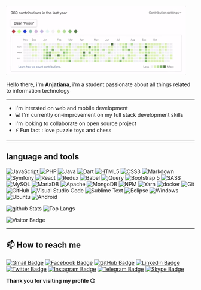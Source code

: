 ![](./giphy-3.gif)

Hello there, i'm **Anjatiana**, i'm a student passionate about all things related to information technology

---
- I'm intersted on web and mobile development
- 💻 I'm currently on-improvement on my full stack development skills
- I'm looking to collaborate on open source project
- ⚡ Fun fact : love puzzle toys and chess

---
language and tools 
---

![JavaScript](https://img.shields.io/badge/-JavaScript-black?style=flat-square&logo=javascript)
![PHP](https://img.shields.io/badge/PHP-777BB4?style=for-the-badge&logo=php&logoColor=white)
![Java](https://img.shields.io/badge/-java-E34A86?style=flat-square&logo=java)
![Dart](https://img.shields.io/badge/dart-%230175C2.svg?style=for-the-badge&logo=dart&logoColor=white)
![HTML5](https://img.shields.io/badge/-HTML5-E34F26?style=flat-square&logo=html5&logoColor=white)
![CSS3](https://img.shields.io/badge/-CSS3-1572B6?style=flat-square&logo=css3)
![Markdown](https://img.shields.io/badge/markdown-%23000000.svg?style=for-the-badge&logo=markdown&logoColor=white)
![Symfony](https://img.shields.io/badge/symfony-%23000000.svg?style=for-the-badge&logo=symfony&logoColor=white)
![React](https://img.shields.io/badge/-React-black?style=flat-square&logo=react)
![Redux](https://img.shields.io/badge/redux-%23593d88.svg?style=for-the-badge&logo=redux&logoColor=white)
![Babel](https://img.shields.io/badge/Babel-F9DC3e?style=for-the-badge&logo=babel&logoColor=black)
![jQuery](https://img.shields.io/badge/jquery-%230769AD.svg?style=for-the-badge&logo=jquery&logoColor=white)
![Bootstrap 5](https://img.shields.io/badge/-Bootstrap-563D7C?style=flat-square&logo=bootstrap)
![SASS](https://img.shields.io/badge/SASS-hotpink.svg?style=for-the-badge&logo=SASS&logoColor=white)
![MySQL](https://img.shields.io/badge/-MySQL-black?style=flat-square&logo=mysql)
![MariaDB](https://img.shields.io/badge/MariaDB-003545?style=for-the-badge&logo=mariadb&logoColor=white)
![Apache](https://img.shields.io/badge/apache-%23D42029.svg?style=for-the-badge&logo=apache&logoColor=white)
![MongoDB](https://img.shields.io/badge/-MongoDB-black?style=flat-square&logo=mongodb)
![NPM](https://img.shields.io/badge/NPM-%23000000.svg?style=for-the-badge&logo=npm&logoColor=white)
![Yarn](https://img.shields.io/badge/yarn-%232C8EBB.svg?style=for-the-badge&logo=yarn&logoColor=white)
![docker](https://img.shields.io/badge/-Docker-black?style=flat-square&logo=docker)
![Git](https://img.shields.io/badge/-Git-black?style=flat-square&logo=git)
![GitHub](https://img.shields.io/badge/-GitHub-181717?style=flat-square&logo=github)
![Visual Studio Code](https://img.shields.io/badge/Visual%20Studio%20Code-0078d7.svg?style=for-the-badge&logo=visual-studio-code&logoColor=white)
![Sublime Text](https://img.shields.io/badge/sublime_text-%23575757.svg?style=for-the-badge&logo=sublime-text&logoColor=important)
![Eclipse](https://img.shields.io/badge/Eclipse-FE7A16.svg?style=for-the-badge&logo=Eclipse&logoColor=white)
![Windows](https://img.shields.io/badge/Windows-0078D6?style=for-the-badge&logo=windows&logoColor=white)
![Ubuntu](https://img.shields.io/badge/Ubuntu-E95420?style=for-the-badge&logo=ubuntu&logoColor=white)
![Android](https://img.shields.io/badge/Android-3DDC84?style=for-the-badge&logo=android&logoColor=white)

![github Stats](https://github-readme-stats.vercel.app/api?username=ajvirtual&count_private=true&show_icons=true&include_all_commits=true)
![Top Langs](https://github-readme-stats.vercel.app/api/top-langs/?username=ajvirtual&hide=TeX&layout=compact)

![Visitor Badge](https://visitor-badge.laobi.icu/badge?page_id=ajvirtual.ajvirtual)

---
📫 How to reach me
---
[![Gmail Badge](https://img.shields.io/badge/-ramarajaona.ramar@gmail.com-c14438?style=for-the-badge&logo=Gmail&logoColor=white&link=mailto:ramarajaona.ramar@gmail.com)](mailto:ramarajaona.ramar@gmail.com)
[![Facebook Badge](https://img.shields.io/badge/-facebook-white?style=for-the-badge&logo=facebook&logoColor=blue&link=https://www.facebook.com/profile.php?id=100008712000889)](https://www.facebook.com/profile.php?id=100008712000889)
[![GitHub Badge](https://img.shields.io/badge/-GitHub-181717?style=for-the-badge&logo=github&link=https://github.com/ajvirtual)](https://github.com/ajvirtual)
[![Linkedin Badge](https://img.shields.io/badge/-linkedin-0077B5?style=for-the-badge&logo=Linkedin&logoColor=white&link=https://www.linkedin.com/in/anjatiana-ramarajaona-7949681b9)](https://www.linkedin.com/in/anjatiana-ramarajaona-7949681b9)
[![Twitter Badge](https://img.shields.io/badge/Twitter-1DA1F2?style=for-the-badge&logo=twitter&logoColor=white&link=https://www.twitter.com/ajramarajaona)](https://www.twitter.com/ajramarajaona)
[![Instagram Badge](https://img.shields.io/badge/-@anjatianarm-E4405F?style=for-the-badge&logo=instagram&logoColor=white&link=https://instagram.com/anjatianarm/)](https://instagram.com/anjatianarm)
[![Telegram Badge](https://img.shields.io/badge/-ajtvirt-blue?style=for-the-badge&logo=telegram&logoColor=white&link=https://instagram.com/kanna6501/)](https://instagram.com/kanna6501)
[![Skype Badge](https://img.shields.io/badge/Skype-00AFF0?style=for-the-badge&logo=skype&logoColor=white)]()

**Thank you for visiting my profile 😉**

